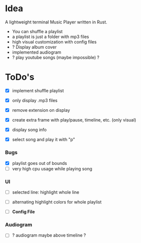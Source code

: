 # Idea
 A lightweight terminal Music Player written in Rust.

 - You can shuffle a playlist
 - a playlist is just a folder with mp3 files
 - high visual customization with config files
 - ? Display album cover
 - implemented audiogram
 - ? play youtube songs (maybe impossible) ?

# ToDo's
 - [x] implement shuffle playlist
 - [x] only display .mp3 files
 - [x] remove extension on display
 - [x] create extra frame with play/pause, timeline, etc. (only visual)
 - [x] display song info

 - [x] select song and play it with "p"


 ### Bugs
  - [x] playlist goes out of bounds
  - [ ] very high cpu usage while playing song

 ### UI
  - [ ] selected line: highlight whole line
  - [ ] alternating highlight colors for whole playlist


 - [ ] **Config File**


 ### Audiogram
  - [ ] ? audiogram maybe above timeline ?
